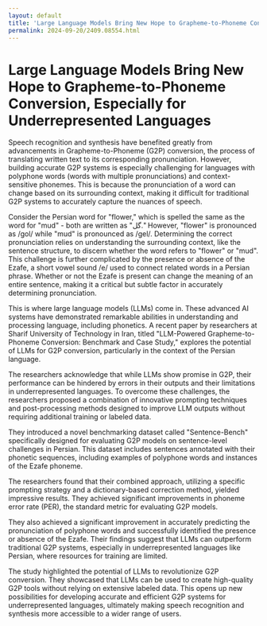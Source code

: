 ```yaml
---
layout: default
title: 'Large Language Models Bring New Hope to Grapheme-to-Phoneme Conversion, Especially for Underrepresented Languages'
permalink: 2024-09-20/2409.08554.html
---
```

# Large Language Models Bring New Hope to Grapheme-to-Phoneme Conversion, Especially for Underrepresented Languages

Speech recognition and synthesis have benefited greatly from advancements in  Grapheme-to-Phoneme (G2P) conversion, the process of translating written text to its corresponding pronunciation. However, building accurate G2P systems is especially challenging for languages with polyphone words (words with multiple pronunciations) and context-sensitive phonemes. This is because the pronunciation of a word can change based on its surrounding context, making it difficult for traditional G2P systems to accurately capture the nuances of speech.

Consider the Persian word for "flower," which is spelled the same as the word for "mud" - both are written as "گل." However, "flower" is pronounced as /gol/ while "mud" is pronounced as /gel/. Determining the correct pronunciation relies on understanding the surrounding context, like the sentence structure, to discern whether the word refers to "flower" or "mud". This challenge is further complicated by the presence or absence of the Ezafe, a short vowel sound /e/ used to connect related words in a Persian phrase. Whether or not the Ezafe is present can change the meaning of an entire sentence, making it a critical but subtle factor in accurately determining pronunciation.

This is where large language models (LLMs) come in. These advanced AI systems have demonstrated remarkable abilities in understanding and processing language, including phonetics. A recent paper by researchers at Sharif University of Technology in Iran, titled "LLM-Powered Grapheme-to-Phoneme Conversion: Benchmark and Case Study," explores the potential of LLMs for G2P conversion, particularly in the context of the Persian language. 

The researchers acknowledge that while LLMs show promise in G2P, their performance can be hindered by errors in their outputs and their limitations in underrepresented languages. To overcome these challenges, the researchers proposed a combination of innovative prompting techniques and post-processing methods designed to improve LLM outputs without requiring additional training or labeled data. 

They introduced a novel benchmarking dataset called "Sentence-Bench" specifically designed for evaluating G2P models on sentence-level challenges in Persian. This dataset includes sentences annotated with their phonetic sequences, including examples of polyphone words and instances of the Ezafe phoneme. 

The researchers found that their combined approach, utilizing a specific prompting strategy and a dictionary-based correction method, yielded impressive results. They achieved significant improvements in phoneme error rate (PER), the standard metric for evaluating G2P models. 

They also achieved a significant improvement in accurately predicting the pronunciation of polyphone words and successfully identified the presence or absence of the Ezafe. Their findings suggest that LLMs can outperform traditional G2P systems, especially in underrepresented languages like Persian, where resources for training are limited.

The study highlighted the potential of LLMs to revolutionize G2P conversion. They showcased that LLMs can be used to create high-quality G2P tools without relying on extensive labeled data. This opens up new possibilities for developing accurate and efficient G2P systems for underrepresented languages, ultimately making speech recognition and synthesis more accessible to a wider range of users. 
